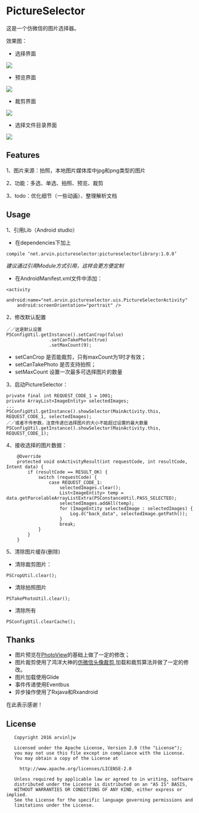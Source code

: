 # PictureSelector
这是一个仿微信的图片选择器。

效果图：

* 选择界面

![](https://github.com/arvinljw/PictureSelector/blob/master/screenshot/main.png)

* 预览界面

![](https://github.com/arvinljw/PictureSelector/blob/master/screenshot/review.png)

* 裁剪界面

![](https://github.com/arvinljw/PictureSelector/blob/master/screenshot/crop.png)

* 选择文件目录界面

![](https://github.com/arvinljw/PictureSelector/blob/master/screenshot/folder.png)



## Features
1、图片来源：拍照，本地图片媒体库中jpg和png类型的图片

2、功能：多选、单选、拍照、预览、裁剪

3、todo：优化细节（一些动画）、整理解析文档

## Usage
1、引用Lib（Android studio）

* 在dependencies下加上

```
compile ‘net.arvin.pictureselector:pictureselectorlibrary:1.0.0’
```
*建议通过引用Module方式引用，这样会更方便定制*

* 在AndroidManifest.xml文件中添加：

```
<activity
    android:name="net.arvin.pictureselector.uis.PictureSelectorActivity"
    android:screenOrientation="portrait" />
```

2、修改默认配置

```
／／这是默认设置
PSConfigUtil.getInstance().setCanCrop(false)
                .setCanTakePhoto(true)
                .setMaxCount(9);
```
* setCanCrop 是否能裁剪，只有maxCount为1时才有效；
* setCanTakePhoto 是否支持拍照；
* setMaxCount 设置一次最多可选择图片的数量

3、启动PictureSelector：

```
private final int REQUEST_CODE_1 = 1001;
private ArrayList<ImageEntity> selectedImages;
...
PSConfigUtil.getInstance().showSelector(MainActivity.this, REQUEST_CODE_1, selectedImages);
／／或者不传参数，注意传递已选择图片的大小不能超过设置的最大数量
PSConfigUtil.getInstance().showSelector(MainActivity.this, REQUEST_CODE_1);
```

4、接收选择的图片数据：

```
	@Override
    protected void onActivityResult(int requestCode, int resultCode, Intent data) {
        if (resultCode == RESULT_OK) {
            switch (requestCode) {
                case REQUEST_CODE_1:
                    selectedImages.clear();
                    List<ImageEntity> temp = data.getParcelableArrayListExtra(PSConstanceUtil.PASS_SELECTED);
                    selectedImages.addAll(temp);
                    for (ImageEntity selectedImage : selectedImages) {
                        Log.d("back_data", selectedImage.getPath());
                    }
                    break;
            }
        }
    }
```

5、清除图片缓存(删除)

* 清除裁剪图片：

```
PSCropUtil.clear();
```
* 清除拍照图片

```
PSTakePhotoUtil.clear();
```

* 清除所有

```
PSConfigUtil.clearCache();
```

## Thanks
* 图片预览在[PhotoView](https://github.com/chrisbanes/PhotoView)的基础上做了一定的修改；
* 图片裁剪使用了鸿洋大神的[仿微信头像裁剪](http://blog.csdn.net/lmj623565791/article/details/39761281),加载和裁剪算法并做了一定的修改。
* 图片加载使用Glide
* 事件传递使用Eventbus
* 异步操作使用了Rxjava和Rxandroid

在此表示感谢！


## License
```
   Copyright 2016 arvinljw

   Licensed under the Apache License, Version 2.0 (the "License");
   you may not use this file except in compliance with the License.
   You may obtain a copy of the License at

     http://www.apache.org/licenses/LICENSE-2.0

   Unless required by applicable law or agreed to in writing, software
   distributed under the License is distributed on an "AS IS" BASIS,
   WITHOUT WARRANTIES OR CONDITIONS OF ANY KIND, either express or implied.
   See the License for the specific language governing permissions and
   limitations under the License.
```